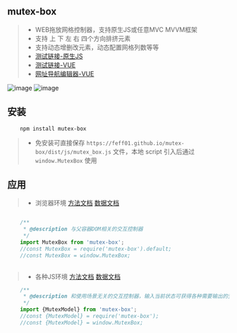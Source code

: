 ## mutex-box

> * WEB拖放网格控制器，支持原生JS或任意MVC MVVM框架
> * 支持 上 下 左 右 四个方向排挤元素
> * 支持动态增删改元素，动态配置网格列数等等
> * [测试链接-原生JS](https://feff01.github.io/mutex-box/dist/test.html)
> * [测试链接-VUE](https://feff01.github.io/mutex-box/dist/test_vue.html)
> * [网址导航编辑器-VUE](http://www.holdhot.com/#/editor)

![image](https://feff01.github.io/static/img/holdhot_1.gif)
![image](https://feff01.github.io/static/img/mutex_box_1.gif)


## 安装

```
    npm install mutex-box
```
> * 免安装可直接保存 `https://feff01.github.io/mutex-box/dist/js/mutex_box.js` 文件，本地 script 引入后通过 `window.MutexBox` 使用


## 应用

> * 浏览器环境
[方法文档](https://github.com/FEFF01/mutex-box/blob/master/dist/mutex_box.d.ts)
[数据文档](https://github.com/FEFF01/mutex-box/blob/master/dist/interfaces.d.ts)
```javascript

    /**
     * @description 与父容器DOM相关的交互控制器
     */
    import MutexBox from 'mutex-box';
    //const MutexBox = require('mutex-box').default;
    //const MutexBox = window.MutexBox;
    
```

> * 各种JS环境
[方法文档](https://github.com/FEFF01/mutex-box/blob/master/dist/mutex_model.d.ts)
[数据文档](https://github.com/FEFF01/mutex-box/blob/master/dist/interfaces.d.ts)
```javascript
    /**
     * @description 和使用场景无关的交互控制器，输入当前状态可获得各种需要输出的交互
     */
    import {MutexModel} from 'mutex-box';
    //const {MutexModel} = require('mutex-box');
    //const {MutexModel} = window.MutexBox;
```

